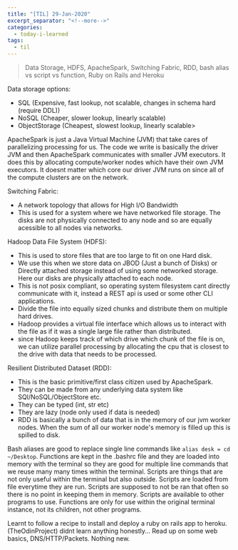 ```yaml
---
title: "[TIL] 29-Jan-2020"
excerpt_separator: "<!--more-->"
categories:
  - today-i-learned
tags:
  - til 
---
```


>Data Storage, HDFS, ApacheSpark, Switching Fabric, RDD, bash alias vs script vs function, Ruby on Rails and Heroku
<!--more-->

Data storage options:
 - SQL (Expensive, fast lookup, not scalable, changes in schema hard (require DDL))
 - NoSQL (Cheaper, slower lookup, linearly scalable)
 - ObjectStorage (Cheapest, slowest lookup, linearly scalable>

ApacheSpark is just a Java Virtual Machine (JVM) that take cares of parallelizing processing for us. The code we write is basically the driver JVM and then ApacheSpark communicates with smaller JVM executors. It does this by allocating compute/worker nodes which have their own JVM executors. It doesnt matter which core our driver JVM runs on since all of the compute clusters are on the network.

Switching Fabric:
 - A network topology that allows for High I/O Bandwidth
 - This is used for a system where we have networked file storage. The disks are not physically connected to any node and so are equally acessible to all nodes via networks.

Hadoop Data File System (HDFS):
 - This is used to store files that are too large to fit on one Hard disk.
 - We use this when we store data on JBOD (Just a bunch of Disks) or Directly attached storage instead of using some networked storage. Here our disks are physically attached to each node.
 - This is not posix compliant, so operating system filesystem cant directly communicate with it, instead a REST api is used or some other CLI applications.
 - Divide the file into equally sized chunks and distribute them on multiple hard drives.
 - Hadoop provides a virtual file interface which allows us to interact with the file as if it was a single large file rather than distributed.
 - since Hadoop keeps track of which drive which chunk of the file is on, we can utilize parallel processing by allocating the cpu that is closest to the drive with data that needs to be processed.

Resilient Distributed Dataset (RDD):
 - This is the basic primitive/first class citizen used by ApacheSpark.
 - They can be made from any underlying data system like SQl/NoSQL/ObjectStore etc.
 - They can be typed (int, str etc)
 - They are lazy (node only used if data is needed)
 - RDD is basically a bunch of data that is in the memory of our jvm worker nodes. When the sum of all our worker node's memory is filled up this is spilled to disk.

Bash aliases are good to replace single line commands like `alias desk = cd ~/Desktop`. Functions are kept in the .bashrc file and they are loaded into memory with the terminal so they are good for multiple line commands that we reuse many many times within the terminal. Scripts are things that are not only useful within the terminal but also outside. Scripts are loaded from file everytime they are run. Scripts are supposed to not be ran that often so there is no point in keeping them in memory. Scripts are available to other programs to use. Functions are only for use within the original terminal instance, not its children, not other programs.

Learnt to follow a recipe to install and deploy a ruby on rails app to heroku. (TheOdinProject) didnt learn anything honestly...
Read up on some web basics, DNS/HTTP/Packets. Nothing new.
